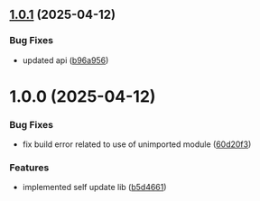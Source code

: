 ## [1.0.1](https://github.com/asaidimu/updater/compare/v1.0.0...v1.0.1) (2025-04-12)


### Bug Fixes

* updated api ([b96a956](https://github.com/asaidimu/updater/commit/b96a9563eb60b04dedab42a3297128c08322800a))

# 1.0.0 (2025-04-12)


### Bug Fixes

* fix build error related to use of unimported module ([60d20f3](https://github.com/asaidimu/updater/commit/60d20f31226bbe62aef7f504f0b61ae7aea4a14c))


### Features

* implemented self update lib ([b5d4661](https://github.com/asaidimu/updater/commit/b5d4661e284d2b7f9dae4f9cff82a87c72f77a7b))
